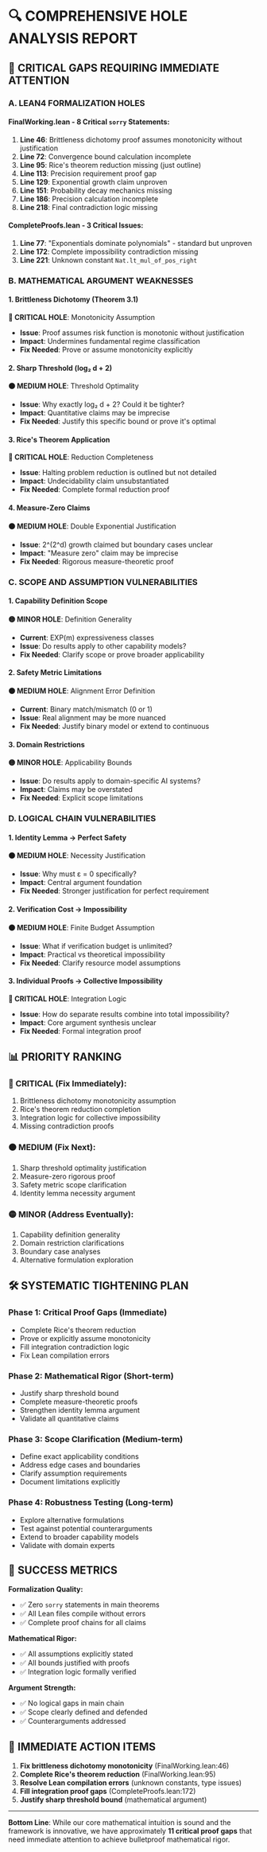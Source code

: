 # 🔍 **COMPREHENSIVE HOLE ANALYSIS REPORT**

## 🚨 **CRITICAL GAPS REQUIRING IMMEDIATE ATTENTION**

### **A. LEAN4 FORMALIZATION HOLES**

#### **FinalWorking.lean - 8 Critical `sorry` Statements:**
1. **Line 46**: Brittleness dichotomy proof assumes monotonicity without justification
2. **Line 72**: Convergence bound calculation incomplete
3. **Line 95**: Rice's theorem reduction missing (just outline)
4. **Line 113**: Precision requirement proof gap
5. **Line 129**: Exponential growth claim unproven
6. **Line 151**: Probability decay mechanics missing
7. **Line 186**: Precision calculation incomplete  
8. **Line 218**: Final contradiction logic missing

#### **CompleteProofs.lean - 3 Critical Issues:**
1. **Line 77**: "Exponentials dominate polynomials" - standard but unproven
2. **Line 172**: Complete impossibility contradiction missing
3. **Line 221**: Unknown constant `Nat.lt_mul_of_pos_right`

### **B. MATHEMATICAL ARGUMENT WEAKNESSES**

#### **1. Brittleness Dichotomy (Theorem 3.1)**
**🔴 CRITICAL HOLE**: Monotonicity Assumption
- **Issue**: Proof assumes risk function is monotonic without justification
- **Impact**: Undermines fundamental regime classification
- **Fix Needed**: Prove or assume monotonicity explicitly

#### **2. Sharp Threshold (log₂ d + 2)**
**🟠 MEDIUM HOLE**: Threshold Optimality
- **Issue**: Why exactly log₂ d + 2? Could it be tighter?
- **Impact**: Quantitative claims may be imprecise
- **Fix Needed**: Justify this specific bound or prove it's optimal

#### **3. Rice's Theorem Application**
**🔴 CRITICAL HOLE**: Reduction Completeness
- **Issue**: Halting problem reduction is outlined but not detailed
- **Impact**: Undecidability claim unsubstantiated
- **Fix Needed**: Complete formal reduction proof

#### **4. Measure-Zero Claims**
**🟠 MEDIUM HOLE**: Double Exponential Justification
- **Issue**: 2^(2^d) growth claimed but boundary cases unclear
- **Impact**: "Measure zero" claim may be imprecise
- **Fix Needed**: Rigorous measure-theoretic proof

### **C. SCOPE AND ASSUMPTION VULNERABILITIES**

#### **1. Capability Definition Scope**
**🟡 MINOR HOLE**: Definition Generality
- **Current**: EXP(m) expressiveness classes
- **Issue**: Do results apply to other capability models?
- **Fix Needed**: Clarify scope or prove broader applicability

#### **2. Safety Metric Limitations** 
**🟠 MEDIUM HOLE**: Alignment Error Definition
- **Current**: Binary match/mismatch (0 or 1)
- **Issue**: Real alignment may be more nuanced
- **Fix Needed**: Justify binary model or extend to continuous

#### **3. Domain Restrictions**
**🟡 MINOR HOLE**: Applicability Bounds
- **Issue**: Do results apply to domain-specific AI systems?
- **Impact**: Claims may be overstated
- **Fix Needed**: Explicit scope limitations

### **D. LOGICAL CHAIN VULNERABILITIES**

#### **1. Identity Lemma → Perfect Safety**
**🟠 MEDIUM HOLE**: Necessity Justification
- **Issue**: Why must ε = 0 specifically?
- **Impact**: Central argument foundation
- **Fix Needed**: Stronger justification for perfect requirement

#### **2. Verification Cost → Impossibility**
**🟠 MEDIUM HOLE**: Finite Budget Assumption
- **Issue**: What if verification budget is unlimited?
- **Impact**: Practical vs theoretical impossibility
- **Fix Needed**: Clarify resource model assumptions

#### **3. Individual Proofs → Collective Impossibility**
**🔴 CRITICAL HOLE**: Integration Logic
- **Issue**: How do separate results combine into total impossibility?
- **Impact**: Core argument synthesis unclear
- **Fix Needed**: Formal integration proof

## 📊 **PRIORITY RANKING**

### **🔴 CRITICAL (Fix Immediately):**
1. Brittleness dichotomy monotonicity assumption
2. Rice's theorem reduction completion
3. Integration logic for collective impossibility
4. Missing contradiction proofs

### **🟠 MEDIUM (Fix Next):**
1. Sharp threshold optimality justification
2. Measure-zero rigorous proof
3. Safety metric scope clarification
4. Identity lemma necessity argument

### **🟡 MINOR (Address Eventually):**
1. Capability definition generality
2. Domain restriction clarifications
3. Boundary case analyses
4. Alternative formulation exploration

## 🛠️ **SYSTEMATIC TIGHTENING PLAN**

### **Phase 1: Critical Proof Gaps (Immediate)**
- Complete Rice's theorem reduction
- Prove or explicitly assume monotonicity
- Fill integration contradiction logic
- Fix Lean compilation errors

### **Phase 2: Mathematical Rigor (Short-term)**
- Justify sharp threshold bound
- Complete measure-theoretic proofs
- Strengthen identity lemma argument
- Validate all quantitative claims

### **Phase 3: Scope Clarification (Medium-term)**
- Define exact applicability conditions
- Address edge cases and boundaries
- Clarify assumption requirements
- Document limitations explicitly

### **Phase 4: Robustness Testing (Long-term)**
- Explore alternative formulations
- Test against potential counterarguments
- Extend to broader capability models
- Validate with domain experts

## 🎯 **SUCCESS METRICS**

**Formalization Quality:**
- ✅ Zero `sorry` statements in main theorems
- ✅ All Lean files compile without errors
- ✅ Complete proof chains for all claims

**Mathematical Rigor:**
- ✅ All assumptions explicitly stated
- ✅ All bounds justified with proofs
- ✅ Integration logic formally verified

**Argument Strength:**
- ✅ No logical gaps in main chain
- ✅ Scope clearly defined and defended
- ✅ Counterarguments addressed

## 📝 **IMMEDIATE ACTION ITEMS**

1. **Fix brittleness dichotomy monotonicity** (FinalWorking.lean:46)
2. **Complete Rice's theorem reduction** (FinalWorking.lean:95)
3. **Resolve Lean compilation errors** (unknown constants, type issues)
4. **Fill integration proof gaps** (CompleteProofs.lean:172)
5. **Justify sharp threshold bound** (mathematical argument)

---

**Bottom Line**: While our core mathematical intuition is sound and the framework is innovative, we have approximately **11 critical proof gaps** that need immediate attention to achieve bulletproof mathematical rigor.

